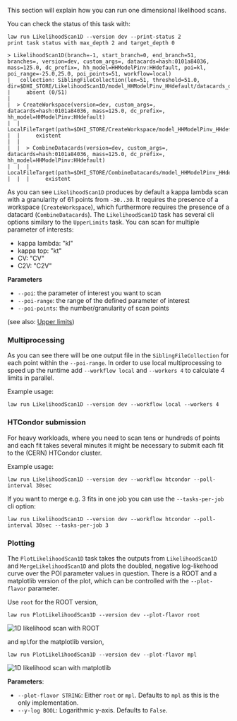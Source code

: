 This section will explain how you can run one dimensional likelihood scans.

You can check the status of this task with:

```shell hl_lines="1"
law run LikelihoodScan1D --version dev --print-status 2
print task status with max_depth 2 and target_depth 0

> LikelihoodScan1D(branch=-1, start_branch=0, end_branch=51, branches=, version=dev, custom_args=, datacards=hash:0101a84036, mass=125.0, dc_prefix=, hh_model=HHModelPinv:HHdefault, poi=kl, poi_range=-25.0,25.0, poi_points=51, workflow=local)
|   collection: SiblingFileCollection(len=51, threshold=51.0, dir=$DHI_STORE/LikelihoodScan1D/model_HHModelPinv_HHdefault/datacards_d481e43b9e/m125.0/kl/dev)
|     absent (0/51)
|
|  > CreateWorkspace(version=dev, custom_args=, datacards=hash:0101a84036, mass=125.0, dc_prefix=, hh_model=HHModelPinv:HHdefault)
|  |   LocalFileTarget(path=$DHI_STORE/CreateWorkspace/model_HHModelPinv_HHdefault/datacards_d481e43b9e/m125.0/dev/workspace.root)
|  |     existent
|  |
|  |  > CombineDatacards(version=dev, custom_args=, datacards=hash:0101a84036, mass=125.0, dc_prefix=, hh_model=HHModelPinv:HHdefault)
|  |  |   LocalFileTarget(path=$DHI_STORE/CombineDatacards/model_HHModelPinv_HHdefault/datacards_d481e43b9e/m125.0/dev/datacard.txt)
|  |  |     existent
```

As you can see `LikelihoodScan1D` produces by default a kappa lambda scan with a granularity of 61 points from `-30..30`.
It requires the presence of a workspace (`CreateWorkspace`), which furthermore requires the presence of a datacard (`CombineDatacards`).
The `LikelihoodScan1D` task has several cli options similary to the `UpperLimits` task. You can scan for multiple parameter of interests:

- kappa lambda: "kl"
- kappa top: "kt"
- CV: "CV"
- C2V: "C2V"

**Parameters**

- `--poi`: the parameter of interest you want to scan
- `--poi-range`: the range of the defined parameter of interest
- `--poi-points`: the number/granularity of scan points

(see also: [Upper limits](limits.md))


### Multiprocessing

As you can see there will be one output file in the `SiblingFileCollection` for each point within the `--poi-range`. In order to use local multiprocessing to speed up the runtime add `--workflow local` and `--workers 4` to calculate 4 limits in parallel.

Example usage:

```shell hl_lines="1"
law run LikelihoodScan1D --version dev --workflow local --workers 4
```


### HTCondor submission

For heavy workloads, where you need to scan tens or hundreds of points and each fit takes several minutes it might be necessary to submit each fit to the (CERN) HTCondor cluster.

Example usage:

```shell hl_lines="1"
law run LikelihoodScan1D --version dev --workflow htcondor --poll-interval 30sec
```

If you want to merge e.g. 3 fits in one job you can use the `--tasks-per-job` cli option:

```shell hl_lines="1"
law run LikelihoodScan1D --version dev --workflow htcondor --poll-interval 30sec --tasks-per-job 3
```


### Plotting

The `PlotLikelihoodScan1D` task takes the outputs from `LikelihoodScan1D` and `MergeLikelihoodScan1D` and plots the doubled, negative log-likehood curve over the POI parameter values in question.
There is a ROOT and a matplotlib version of the plot, which can be controlled with the `--plot-flavor` parameter.

Use `root` for the ROOT version,

```shell hl_lines="1"
law run PlotLikelihoodScan1D --version dev --plot-flavor root
```

![1D likelihood scan with ROOT](../images/nll1d__kl_n51_-25.0_25.0__root.png)

and `mpl`for the matplotlib version,

```shell hl_lines="1"
law run PlotLikelihoodScan1D --version dev --plot-flavor mpl
```

![1D likelihood scan with matplotlib](../images/nll1d__kl_n51_-25.0_25.0__mpl.png)

**Parameters**:

- `--plot-flavor STRING`: Either `root` or `mpl`. Defaults to `mpl` as this is the only implementation.
- `--y-log BOOL`: Logarithmic y-axis. Defaults to `False`.
